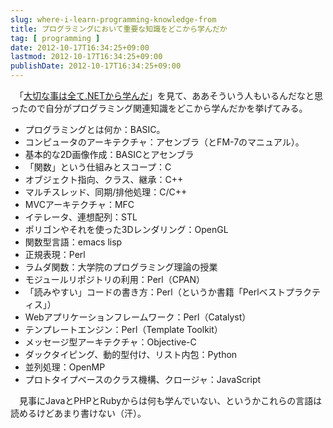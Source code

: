 ```yaml
---
slug: where-i-learn-programming-knowledge-from
title: プログラミングにおいて重要な知識をどこから学んだか
tag: [ programming ]
date: 2012-10-17T16:34:25+09:00
lastmod: 2012-10-17T16:34:25+09:00
publishDate: 2012-10-17T16:34:25+09:00
---
```


<p>　「<a href="http://ufcpp.wordpress.com/2012/10/17/%E5%A4%A7%E5%88%87%E3%81%AA%E4%BA%8B%E3%81%AF%E5%85%A8%E3%81%A6-net%E3%81%8B%E3%82%89%E5%AD%A6%E3%82%93%E3%81%A0/">大切な事は全て.NETから学んだ</a>」を見て、ああそういう人もいるんだなと思ったので自分がプログラミング関連知識をどこから学んだかを挙げてみる。</p>

<ul>
<li>プログラミングとは何か：BASIC。</li>
<li>コンピュータのアーキテクチャ：アセンブラ（とFM-7のマニュアル）。</li>
<li>基本的な2D画像作成：BASICとアセンブラ</li>
<li>「関数」という仕組みとスコープ：C</li>
<li>オブジェクト指向、クラス、継承：C++</li>
<li>マルチスレッド、同期/排他処理：C/C++</li>
<li>MVCアーキテクチャ：MFC</li>
<li>イテレータ、連想配列：STL</li>
<li>ポリゴンやそれを使った3Dレンダリング：OpenGL</li>
<li>関数型言語：emacs lisp</li>
<li>正規表現：Perl</li>
<li>ラムダ関数：大学院のプログラミング理論の授業</li>
<li>モジュールリポジトリの利用：Perl（CPAN）</li>
<li>「読みやすい」コードの書き方：Perl（というか書籍「Perlベストプラクティス」）</li>
<li>Webアプリケーションフレームワーク：Perl（Catalyst）</li>
<li>テンプレートエンジン：Perl（Template Toolkit）</li>
<li>メッセージ型アーキテクチャ：Objective-C</li>
<li>ダックタイピング、動的型付け、リスト内包：Python</li>
<li>並列処理：OpenMP</li>
<li>プロトタイプベースのクラス機構、クロージャ：JavaScript</li>
</ul>

<P>　見事にJavaとPHPとRubyからは何も学んでいない、というかこれらの言語は読めるけどあまり書けない（汗）。</p>




